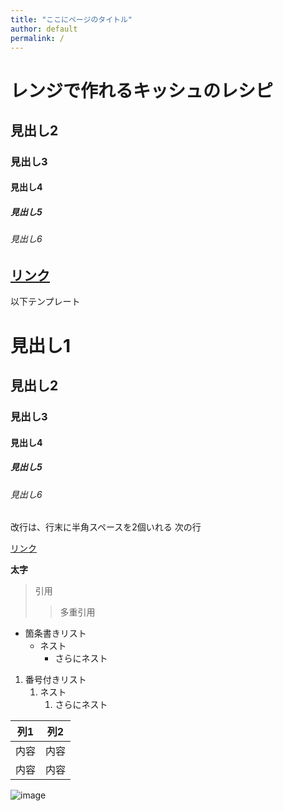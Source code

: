 ```yaml
---
title: "ここにページのタイトル"
author: default
permalink: /
---
```

# レンジで作れるキッシュのレシピ
## 見出し2
### 見出し3
#### 見出し4
##### 見出し5
###### 見出し6




[リンク](https://www.buzzfeed.com/jp/mayumioowada/hourensou-egg-cheese-bacon)
---

以下テンプレート

# 見出し1
## 見出し2
### 見出し3
#### 見出し4
##### 見出し5
###### 見出し6

改行は、行末に半角スペースを2個いれる
次の行

[リンク](https://www.google.co.jp/)

**太字**

> 引用
>> 多重引用


- 箇条書きリスト
  - ネスト
    - さらにネスト


1. 番号付きリスト
   1. ネスト
      1. さらにネスト


| 列1  | 列2  |
|-----|-----|
| 内容  | 内容  |
| 内容  | 内容  |

![image](/GHPages_WebSite/assets/images/logo-150.png)
